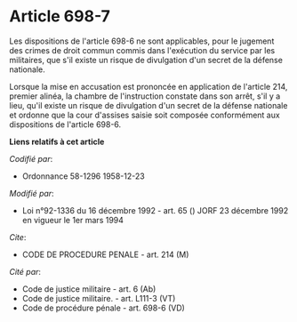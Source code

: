 # Article 698-7

Les dispositions de l'article 698-6 ne sont applicables, pour le jugement des crimes de droit commun commis dans l'exécution
du service par les militaires, que s'il existe un risque de divulgation d'un secret de la défense nationale.

Lorsque la mise en accusation est prononcée en application de l'article 214, premier alinéa, la chambre de l'instruction
constate dans son arrêt, s'il y a lieu, qu'il existe un risque de divulgation d'un secret de la défense nationale et ordonne
que la cour d'assises saisie soit composée conformément aux dispositions de l'article 698-6.

**Liens relatifs à cet article**

_Codifié par_:

  - Ordonnance 58-1296 1958-12-23

_Modifié par_:

  - Loi n°92-1336 du 16 décembre 1992 - art. 65 () JORF 23 décembre 1992 en vigueur le 1er mars 1994

_Cite_:

  - CODE DE PROCEDURE PENALE - art. 214 (M)

_Cité par_:

  - Code de justice militaire - art. 6 (Ab)
  - Code de justice militaire. - art. L111-3 (VT)
  - Code de procédure pénale - art. 698-6 (VD)
